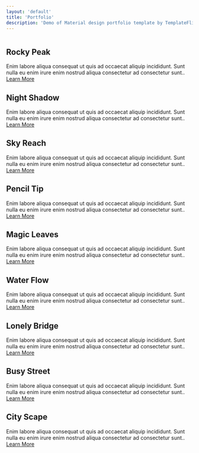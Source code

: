 ```yaml
---
layout: 'default'
title: 'Portfolio'
description: 'Demo of Material design portfolio template by TemplateFlip.com.'
---
```


<div class="mdl-grid site-max-width">
    <div class="mdl-cell mdl-card mdl-shadow--4dp portfolio-card">
        <div class="mdl-card__media">
            <img class="article-image" src="../img/portfolio1.jpg" border="0" alt="">
        </div>
        <div class="mdl-card__title">
            <h2 class="mdl-card__title-text">Rocky Peak</h2>
        </div>
        <div class="mdl-card__supporting-text">
            Enim labore aliqua consequat ut quis ad occaecat aliquip incididunt. Sunt nulla eu enim irure enim nostrud aliqua consectetur ad consectetur sunt..
        </div>        
        <div class="mdl-card__actions mdl-card--border">
          <a class="mdl-button mdl-button--colored mdl-js-button mdl-js-ripple-effect mdl-button--accent" href="portfolio-page">
            Learn More
          </a>
        </div>
    </div>
    <div class="mdl-cell mdl-card mdl-shadow--4dp portfolio-card">
        <div class="mdl-card__media">
            <img class="article-image" src="../img/portfolio2.jpg" border="0" alt="">
        </div>
        <div class="mdl-card__title">
            <h2 class="mdl-card__title-text">Night Shadow</h2>
        </div>
        <div class="mdl-card__supporting-text">
            Enim labore aliqua consequat ut quis ad occaecat aliquip incididunt. Sunt nulla eu enim irure enim nostrud aliqua consectetur ad consectetur sunt..
        </div>        
        <div class="mdl-card__actions mdl-card--border">
          <a class="mdl-button mdl-button--colored mdl-js-button mdl-js-ripple-effect mdl-button--accent" href="portfolio-page">
            Learn More
          </a>
        </div>
    </div>
    <div class="mdl-cell mdl-card mdl-shadow--4dp portfolio-card">
        <div class="mdl-card__media">
            <img class="article-image" src="../img/portfolio3.jpg" border="0" alt="">
        </div>
        <div class="mdl-card__title">
            <h2 class="mdl-card__title-text">Sky Reach</h2>
        </div>
        <div class="mdl-card__supporting-text">
            Enim labore aliqua consequat ut quis ad occaecat aliquip incididunt. Sunt nulla eu enim irure enim nostrud aliqua consectetur ad consectetur sunt..
        </div>        
        <div class="mdl-card__actions mdl-card--border">
          <a class="mdl-button mdl-button--colored mdl-js-button mdl-js-ripple-effect mdl-button--accent" href="portfolio-page">
            Learn More
          </a>
        </div>
    </div>    
    <div class="mdl-cell mdl-card mdl-shadow--4dp portfolio-card">
        <div class="mdl-card__media">
            <img class="article-image" src="../img/portfolio4.jpg" border="0" alt="">
        </div>
        <div class="mdl-card__title">
            <h2 class="mdl-card__title-text">Pencil Tip</h2>
        </div>
        <div class="mdl-card__supporting-text">
            Enim labore aliqua consequat ut quis ad occaecat aliquip incididunt. Sunt nulla eu enim irure enim nostrud aliqua consectetur ad consectetur sunt..
        </div>        
        <div class="mdl-card__actions mdl-card--border">
          <a class="mdl-button mdl-button--colored mdl-js-button mdl-js-ripple-effect mdl-button--accent" href="portfolio-page">
            Learn More
          </a>
        </div>
    </div>    
    <div class="mdl-cell mdl-card mdl-shadow--4dp portfolio-card">
        <div class="mdl-card__media">
            <img class="article-image" src="../img/portfolio5.jpg" border="0" alt="">
        </div>
        <div class="mdl-card__title">
            <h2 class="mdl-card__title-text">Magic Leaves</h2>
        </div>
        <div class="mdl-card__supporting-text">
            Enim labore aliqua consequat ut quis ad occaecat aliquip incididunt. Sunt nulla eu enim irure enim nostrud aliqua consectetur ad consectetur sunt..
        </div>        
        <div class="mdl-card__actions mdl-card--border">
          <a class="mdl-button mdl-button--colored mdl-js-button mdl-js-ripple-effect mdl-button--accent" href="portfolio-page">
            Learn More
          </a>
        </div>
    </div>    
    <div class="mdl-cell mdl-card mdl-shadow--4dp portfolio-card">
        <div class="mdl-card__media">
            <img class="article-image" src="../img/portfolio6.jpg" border="0" alt="">
        </div>
        <div class="mdl-card__title">
            <h2 class="mdl-card__title-text">Water Flow</h2>
        </div>
        <div class="mdl-card__supporting-text">
            Enim labore aliqua consequat ut quis ad occaecat aliquip incididunt. Sunt nulla eu enim irure enim nostrud aliqua consectetur ad consectetur sunt..
        </div>        
        <div class="mdl-card__actions mdl-card--border">
          <a class="mdl-button mdl-button--colored mdl-js-button mdl-js-ripple-effect mdl-button--accent" href="portfolio-page">
            Learn More
          </a>
        </div>
    </div>    
    <div class="mdl-cell mdl-card mdl-shadow--4dp portfolio-card">
        <div class="mdl-card__media">
            <img class="article-image" src="../img/portfolio7.jpg" border="0" alt="">
        </div>
        <div class="mdl-card__title">
            <h2 class="mdl-card__title-text">Lonely Bridge</h2>
        </div>
        <div class="mdl-card__supporting-text">
            Enim labore aliqua consequat ut quis ad occaecat aliquip incididunt. Sunt nulla eu enim irure enim nostrud aliqua consectetur ad consectetur sunt..
        </div>        
        <div class="mdl-card__actions mdl-card--border">
          <a class="mdl-button mdl-button--colored mdl-js-button mdl-js-ripple-effect mdl-button--accent" href="portfolio-page">
            Learn More
          </a>
        </div>
    </div>    
    <div class="mdl-cell mdl-card mdl-shadow--4dp portfolio-card">
        <div class="mdl-card__media">
            <img class="article-image" src="../img/portfolio8.jpg" border="0" alt="">
        </div>
        <div class="mdl-card__title">
            <h2 class="mdl-card__title-text">Busy Street</h2>
        </div>
        <div class="mdl-card__supporting-text">
            Enim labore aliqua consequat ut quis ad occaecat aliquip incididunt. Sunt nulla eu enim irure enim nostrud aliqua consectetur ad consectetur sunt..
        </div>        
        <div class="mdl-card__actions mdl-card--border">
          <a class="mdl-button mdl-button--colored mdl-js-button mdl-js-ripple-effect mdl-button--accent" href="portfolio-page">
            Learn More
          </a>
        </div>
    </div>    
    <div class="mdl-cell mdl-card mdl-shadow--4dp portfolio-card">
        <div class="mdl-card__media">
            <img class="article-image" src="../img/portfolio9.jpg" border="0" alt="">
        </div>
        <div class="mdl-card__title">
            <h2 class="mdl-card__title-text">City Scape</h2>
        </div>
        <div class="mdl-card__supporting-text">
            Enim labore aliqua consequat ut quis ad occaecat aliquip incididunt. Sunt nulla eu enim irure enim nostrud aliqua consectetur ad consectetur sunt..
        </div>        
        <div class="mdl-card__actions mdl-card--border">
          <a class="mdl-button mdl-button--colored mdl-js-button mdl-js-ripple-effect mdl-button--accent" href="portfolio-page">
            Learn More
          </a>
        </div>
    </div>
</div>